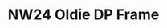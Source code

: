 ---
title: NW24 Oldie DP Frame
redirect_to: https://www.canva.com/design/DAGSBlYtGzM/d0ay6Q19UmqQ78709ql98A/edit
redirect_from: 
  - /NW24OldieDPFrame
  - /nw24oldiedpframe
---